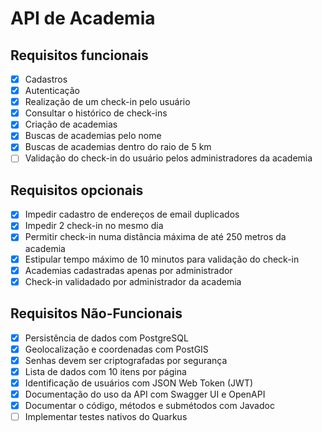 # API de Academia

## Requisitos funcionais

- [x] Cadastros
- [x] Autenticação
- [x] Realização de um check-in pelo usuário
- [x] Consultar o histórico de check-ins
- [x] Criação de academias
- [x] Buscas de academias pelo nome
- [x] Buscas de academias dentro do raio de 5 km
- [ ] Validação do check-in do usuário pelos administradores da academia

## Requisitos opcionais

- [x] Impedir cadastro de endereços de email duplicados
- [x] Impedir 2 check-in no mesmo dia
- [x] Permitir check-in numa distância máxima de até 250 metros da academia
- [x] Estipular tempo máximo de 10 minutos para validação do check-in
- [x] Academias cadastradas apenas por administrador
- [x] Check-in validadado por administrador da academia

## Requisitos Não-Funcionais

- [x] Persistência de dados com PostgreSQL
- [x] Geolocalização e coordenadas com PostGIS
- [x] Senhas devem ser criptografadas por segurança
- [x] Lista de dados com 10 itens por página
- [x] Identificação de usuários com JSON Web Token (JWT)
- [x] Documentação do uso da API com Swagger UI e OpenAPI
- [x] Documentar o código, métodos e submétodos com Javadoc
- [ ] Implementar testes nativos do Quarkus